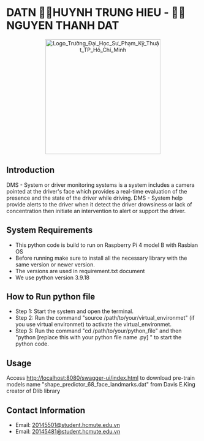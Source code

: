 # DATN 👨‍💻HUYNH TRUNG HIEU - 👨‍💻NGUYEN THANH DAT
<div align="center">
  <img src="https://github.com/Hiuuu29/DMS-system/assets/149765200/db537c61-9628-451f-bade-d7743bce0090" alt="Logo_Trường_Đại_Học_Sư_Phạm_Kỹ_Thuật_TP_Hồ_Chí_Minh" width="300"/>
</div>

## Introduction
DMS - System or driver monitoring systems is a system includes a camera pointed at the driver's face which provides a real-time evaluation of the presence and the state of the driver while driving. DMS - System help provide alerts to the driver when it detect the driver drowsiness or lack of concentration then initiate an intervention to alert or support the driver.

## System Requirements
* This python code is build to run on Raspberry Pi 4 model B with Rasbian OS
* Before running make sure to install all the necessary library with the same version or newer version.
* The versions are used in requirement.txt document
* We use python version 3.9.18

## How to Run python file
* Step 1: Start the system and open the terminal.
* Step 2: Run the command "source /path/to/your/virtual_environmet" (if you use virtual environmet) to activate the virtual_environmet.
* Step 3: Run the command "cd /path/to/your/python_file" and then "python [replace this with your python file name .py] " to start the python code.
## Usage
Access [http://localhost:8080/swagger-ui/index.html](https://github.com/davisking/dlib-models) to download pre-train models name "shape_predictor_68_face_landmarks.dat" from Davis E.King creator of Dlib library

## Contact Information
* Email: 20145501@student.hcmute.edu.vn
* Email: 20145481@student.hcmute.edu.vn
